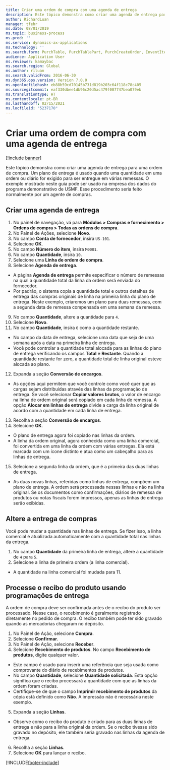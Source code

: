 ```yaml
---
title: Criar uma ordem de compra com uma agenda de entrega
description: Este tópico demonstra como criar uma agenda de entrega para uma ordem de compra.
author: RichardLuan
manager: tfehr
ms.date: 08/01/2019
ms.topic: business-process
ms.prod: ''
ms.service: dynamics-ax-applications
ms.technology: ''
ms.search.form: PurchTable, PurchTablePart, PurchCreateOrder, InventItemIdLookupPurchase, PurchDeliverySchedule, PurchEditLines
audience: Application User
ms.reviewer: kamaybac
ms.search.region: Global
ms.author: riluan
ms.search.validFrom: 2016-06-30
ms.dyn365.ops.version: Version 7.0.0
ms.openlocfilehash: eb88b59cd70145b731d819b203c64f118c78c405
ms.sourcegitcommit: eaf330dbee1db96c20d5ac479f007747bea079eb
ms.translationtype: HT
ms.contentlocale: pt-BR
ms.lasthandoff: 02/15/2021
ms.locfileid: "5237170"
---
```

# <a name="create-a-purchase-order-with-a-delivery-schedule"></a>Criar uma ordem de compra com uma agenda de entrega

[!include [banner](../../includes/banner.md)]

Este tópico demonstra como criar uma agenda de entrega para uma ordem de compra. Um plano de entrega é usado quando uma quantidade em uma ordem ou diário for exigido para ser entregue em várias remessas. O exemplo mostrado neste guia pode ser usado na empresa dos dados do programa demonstrativo de USMF. Esse procedimento seria feito normalmente por um agente de compras.

## <a name="create-a-delivery-schedule"></a>Criar uma agenda de entrega
1. No painel de navegação, vá para **Módulos > Compras e fornecimento > Ordens de compra > Todas as ordens de compra**.
2. No Painel de Ações, selecione **Novo**.
3. No campo **Conta de fornecedor**, insira `US-101`.
4. Selecione **OK**.
5. No campo **Número do item**, insira `M0001`.
6. No campo **Quantidade**, insira `10`.
7. Selecione uma **Linha de ordem de compra**.
8. Selecione **Agenda de entrega**.
- A página **Agenda de entrega** permite especificar o número de remessas na qual a quantidade total da linha da ordem será enviada do fornecedor.  
- Por padrão, o sistema copia a quantidade total e outros detalhes de entrega das compras originais de linha na primeira linha do plano de entrega. Neste exemplo, criaremos um plano para duas remessas, com a segunda data de remessa compensada em uma semana da remessa.  
9. No campo **Quantidade**, altere a quantidade para `4`.
10. Selecione **Novo**.
11. No campo **Quantidade**, insira `6` como a quantidade restante.
- No campo da data de entrega, selecione uma data que seja de uma semana após a data na primeira linha de entrega.  
- Você pode controlar a quantidade total alocada para as linhas do plano de entrega verificando os campos **Total** e **Restante**. Quando a quantidade restante for zero, a quantidade total de linha original esteve alocada ao plano.  
12. Expanda a seção **Conversão de encargos**.
- As opções aqui permitem que você controle como você quer que as cargas sejam distribuídas através das linhas da programação de entrega. Se você selecionar **Copiar valores brutos**, o valor de encargo na linha de ordem original será copiado em cada linha de remessa. A opção **Alocar em linhas de entrega** divide a carga da linha original de acordo com a quantidade em cada linha de entrega.  
13. Recolha a seção **Conversão de encargos**.
14. Selecione **OK**.
- O plano de entrega agora foi copiado nas linhas da ordem.  
- A linha da ordem original, agora conhecida como uma linha comercial, foi convertida em uma linha da ordem com várias entregas. Ela está marcada com um ícone distinto e atua como um cabeçalho para as linhas de entrega.  
15. Selecione a segunda linha da ordem, que é a primeira das duas linhas de entrega.
- As duas novas linhas, referidas como linhas de entrega, compõem um plano de entrega. A ordem será processada nessas linhas e não na linha original. Se os documentos como confirmações, diários de remessa de produtos ou notas fiscais forem impressos, apenas as linhas de entrega serão exibidas.  

## <a name="change-the-delivery-schedule"></a>Altere a entrega de compras
Você pode mudar a quantidade nas linhas de entrega. Se fizer isso, a linha comercial é atualizada automaticamente com a quantidade total nas linhas da entrega.  
1. No campo **Quantidade** da primeira linha de entrega, altere a quantidade de `4` para `5`.
2. Selecione a linha de primeira ordem (a linha comercial).  
- A quantidade na linha comercial foi mudada para 11.  

## <a name="process-product-receipt-using-delivery-schedules"></a>Processe o recibo do produto usando programações de entrega
A ordem de compra deve ser confirmada antes de o recibo do produto ser processado. Nesse caso, o recebimento é geralmente registrado diretamente no pedido de compra. O recibo também pode ter sido gravado quando as mercadorias chegaram no depósito.  
1. No Painel de Ação, selecione **Compra**.
2. Selecione **Confirmar**.
3. No Painel de Ação, selecione **Receber**.
4. Selecione **Recebimento de produtos**. No campo **Recebimento de produtos**, digite qualquer valor.
- Este campo é usado para inserir uma referência que seja usada como comprovante do diário de recebimentos de produtos.  
- No campo **Quantidade**, selecione **Quantidade solicitada**. Esta opção significa que o recibo processará a quantidade com que as linhas da ordem foram criadas.  
- Certifique-se de que o campo **Imprimir recebimento de produtos** da cópia está definido como **Não**. A impressão não é necessária neste exemplo.  
5. Expanda a seção **Linhas**.
- Observe como o recibo do produto é criado para as duas linhas de entrega e não para a linha original da ordem. Se o recibo tivesse sido gravado no depósito, ele também seria gravado nas linhas da agenda de entrega.  
6. Recolha a seção **Linhas**.
7. Selecione **OK** para lançar o recibo.



[!INCLUDE[footer-include](../../../includes/footer-banner.md)]